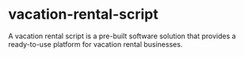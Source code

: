# vacation-rental-script
A vacation rental script is a pre-built software solution that provides a ready-to-use platform for vacation rental businesses. 
